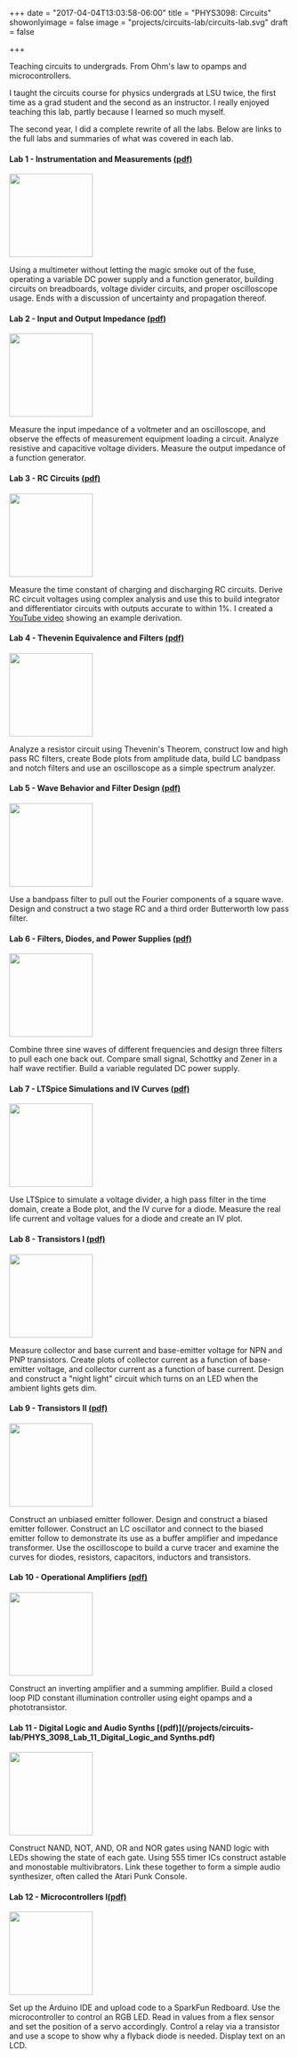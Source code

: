 +++
date = "2017-04-04T13:03:58-06:00"
title = "PHYS3098: Circuits"
showonlyimage = false
image = "projects/circuits-lab/circuits-lab.svg"
draft = false

+++

Teaching circuits to undergrads. From Ohm's law to opamps and microcontrollers.
<!--more-->

I taught the circuits course for physics undergrads at LSU twice, the first time as a grad student and the second as an instructor. I really enjoyed teaching this lab, partly because I learned so much myself. 

The second year, I did a complete rewrite of all the labs. Below are links to the full labs and summaries of what was covered in each lab. 

#### Lab 1 - Instrumentation and Measurements [(pdf)](/projects/circuits-lab/PHYS_3098_Lab_01_Instrumentation.pdf)

<img width="150px" class="lab-image"  src="/projects/circuits-lab/lab1_scope.png">

Using a multimeter without letting the magic smoke out of the fuse, operating a variable DC power supply and a function generator, building circuits on breadboards, voltage divider circuits, and proper oscilloscope usage. Ends with a discussion of uncertainty and propagation thereof. 


#### Lab 2 - Input and Output Impedance [(pdf)](/projects/circuits-lab/PHYS_3098_Lab_02_Impedance.pdf)
<img width="150px" class="lab-image"  src="/projects/circuits-lab/lab2_thevenin.svg">

Measure the input impedance of a voltmeter and an oscilloscope, and observe the effects of measurement equipment loading a circuit. Analyze resistive and capacitive voltage dividers. Measure the output impedance of a function generator.

#### Lab 3 - RC Circuits [(pdf)](/projects/circuits-lab/PHYS_3098_Lab_03_RC_Circuits.pdf)
<img width="150px" class="lab-image"  src="/projects/circuits-lab/lab3_impedance.svg">

Measure the time constant of charging and discharging RC circuits. Derive RC circuit voltages using complex analysis and use this to build integrator and differentiator circuits with outputs accurate to within 1%. I created a [YouTube video](https://www.youtube.com/watch?v=nAsnk1Yj4u8) showing an example derivation.


#### Lab 4 - Thevenin Equivalence and Filters [(pdf)](/projects/circuits-lab/PHYS_3098_Lab_04_Equiv_Circuits_and_Filters.pdf)
<img width="150px" class="lab-image"  src="/projects/circuits-lab/lab4_notch.svg">

Analyze a resistor circuit using Thevenin's Theorem, construct low and high pass RC filters, create Bode plots from amplitude data, build LC bandpass and notch filters and use an oscilloscope as a simple spectrum analyzer.

#### Lab 5 - Wave Behavior and Filter Design [(pdf)](/projects/circuits-lab/PHYS_3098_Lab_05_Wave_Behavior_and_Filter_Design.pdf)
<img width="150px" class="lab-image"  src="/projects/circuits-lab/lab5_fft.svg">

Use a bandpass filter to pull out the Fourier components of a square wave. Design and construct a two stage RC and a third order Butterworth low pass filter.


#### Lab 6 - Filters, Diodes, and Power Supplies [(pdf)](/projects/circuits-lab/PHYS_3098_Lab_06_Filters_Diodes_and_PSUs.pdf)
<img width="150px" class="lab-image"  src="/projects/circuits-lab/lab6_bridge.svg">


Combine three sine waves of different frequencies and design three filters to pull each one back out. Compare small signal, Schottky and Zener in a half wave rectifier. Build a variable regulated DC power supply.



#### Lab 7 - LTSpice Simulations and IV Curves [(pdf)](/projects/circuits-lab/PHYS_3098_Lab_08_Simulations_and_IV_Curves.pdf)
<img width="150px" class="lab-image"  src="/projects/circuits-lab/lab7_IV.svg">

Use LTSpice to simulate a voltage divider, a high pass filter in the time domain, create a Bode plot, and the IV curve for a diode. Measure the real life current and voltage values for a diode and create an IV plot.


#### Lab 8 - Transistors I [(pdf)](/projects/circuits-lab/PHYS_3098_Lab_08_Transistors_I.pdf)
<img width="150px" class="lab-image"  src="/projects/circuits-lab/lab8_transistor.svg">

Measure collector and base current and base-emitter voltage for NPN and PNP transistors. Create plots of collector current as a function of base-emitter voltage, and collector current as a function of base current. Design and construct a "night light" circuit which turns on an LED when the ambient lights gets dim.


#### Lab 9 - Transistors II [(pdf)](/projects/circuits-lab/PHYS_3098_Lab_09_Transistors_II.pdf)
<img width="150px" class="lab-image"  src="/projects/circuits-lab/lab9_follower.svg">

Construct an unbiased emitter follower. Design and construct a biased emitter follower. Construct an LC oscillator and connect to the biased emitter follow to demonstrate its use as a buffer amplifier and impedance transformer. Use the oscilloscope to build a curve tracer and examine the curves for diodes, resistors, capacitors, inductors and transistors.

#### Lab 10 - Operational Amplifiers [(pdf)](/projects/circuits-lab/PHYS_3098_Lab_10_OpAmps.pdf)
<img width="150px" class="lab-image"  src="/projects/circuits-lab/lab10_opamp.svg">

Construct an inverting amplifier and a summing amplifier. Build a closed loop PID constant illumination controller using eight opamps and a phototransistor.


#### Lab 11 - Digital Logic and Audio Synths [(pdf)](/projects/circuits-lab/PHYS_3098_Lab_11_Digital_Logic_and Synths.pdf)
<img width="150px" class="lab-image"  src="/projects/circuits-lab/lab11_or.svg">

Construct NAND, NOT, AND, OR and NOR gates using NAND logic with LEDs showing the state of each gate. Using 555 timer ICs construct astable and monostable multivibrators. Link these together to form a simple audio synthesizer, often called the Atari Punk Console.


#### Lab 12 - Microcontrollers I[(pdf)](/projects/circuits-lab/PHYS_3098_Lab_12_Microcontrollers_I.pdf)
<img width="150px" class="lab-image"  src="/projects/circuits-lab/lab12_unoboard.png">

Set up the Arduino IDE and upload code to a SparkFun Redboard. Use the microcontroller to control an RGB LED. Read in values from a flex sensor and set the position of a servo accordingly. Control a relay via a transistor and use a scope to show why a flyback diode is needed. Display text on an LCD.
